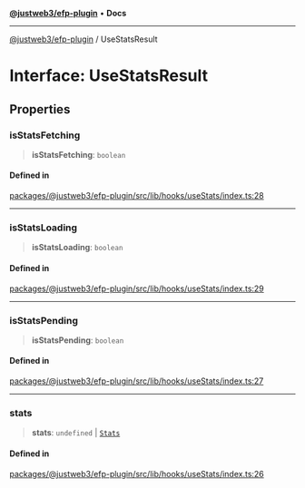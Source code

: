 [**@justweb3/efp-plugin**](../README.md) • **Docs**

***

[@justweb3/efp-plugin](../globals.md) / UseStatsResult

# Interface: UseStatsResult

## Properties

### isStatsFetching

> **isStatsFetching**: `boolean`

#### Defined in

[packages/@justweb3/efp-plugin/src/lib/hooks/useStats/index.ts:28](https://github.com/JustaName-id/JustaName-sdk/blob/dc845c10af242e3ca87d95ef392516ac0bfa8b95/packages/@justweb3/efp-plugin/src/lib/hooks/useStats/index.ts#L28)

***

### isStatsLoading

> **isStatsLoading**: `boolean`

#### Defined in

[packages/@justweb3/efp-plugin/src/lib/hooks/useStats/index.ts:29](https://github.com/JustaName-id/JustaName-sdk/blob/dc845c10af242e3ca87d95ef392516ac0bfa8b95/packages/@justweb3/efp-plugin/src/lib/hooks/useStats/index.ts#L29)

***

### isStatsPending

> **isStatsPending**: `boolean`

#### Defined in

[packages/@justweb3/efp-plugin/src/lib/hooks/useStats/index.ts:27](https://github.com/JustaName-id/JustaName-sdk/blob/dc845c10af242e3ca87d95ef392516ac0bfa8b95/packages/@justweb3/efp-plugin/src/lib/hooks/useStats/index.ts#L27)

***

### stats

> **stats**: `undefined` \| [`Stats`](Stats.md)

#### Defined in

[packages/@justweb3/efp-plugin/src/lib/hooks/useStats/index.ts:26](https://github.com/JustaName-id/JustaName-sdk/blob/dc845c10af242e3ca87d95ef392516ac0bfa8b95/packages/@justweb3/efp-plugin/src/lib/hooks/useStats/index.ts#L26)
